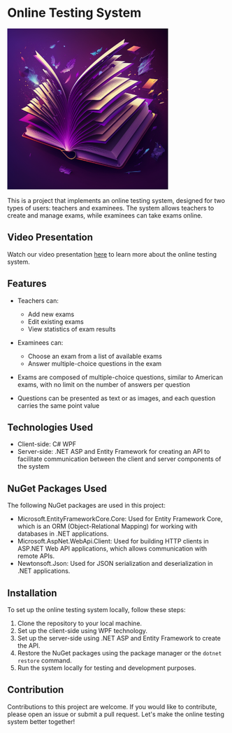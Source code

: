 # Online Testing System

![Logo](images/logo.png)

This is a project that implements an online testing system, designed for two types of users: teachers and examinees. The system allows teachers to create and manage exams, while examinees can take exams online.

## Video Presentation

Watch our video presentation [here](https://www.canva.com/design/DAFgKm1g8RQ/9LbXa_dqdQlLAEOO3bs5dA/watch) to learn more about the online testing system.

## Features

- Teachers can:
  - Add new exams
  - Edit existing exams
  - View statistics of exam results

- Examinees can:
  - Choose an exam from a list of available exams
  - Answer multiple-choice questions in the exam

- Exams are composed of multiple-choice questions, similar to American exams, with no limit on the number of answers per question
- Questions can be presented as text or as images, and each question carries the same point value

## Technologies Used

- Client-side: C# WPF
- Server-side: .NET ASP and Entity Framework for creating an API to facilitate communication between the client and server components of the system

## NuGet Packages Used

The following NuGet packages are used in this project:

- Microsoft.EntityFrameworkCore.Core: Used for Entity Framework Core, which is an ORM (Object-Relational Mapping) for working with databases in .NET applications.
- Microsoft.AspNet.WebApi.Client: Used for building HTTP clients in ASP.NET Web API applications, which allows communication with remote APIs.
- Newtonsoft.Json: Used for JSON serialization and deserialization in .NET applications.


## Installation

To set up the online testing system locally, follow these steps:

1. Clone the repository to your local machine.
2. Set up the client-side using WPF technology.
3. Set up the server-side using .NET ASP and Entity Framework to create the API.
4. Restore the NuGet packages using the package manager or the `dotnet restore` command.
5. Run the system locally for testing and development purposes.

## Contribution

Contributions to this project are welcome. If you would like to contribute, please open an issue or submit a pull request. Let's make the online testing system better together!
